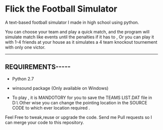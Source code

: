 # Flick the Football Simulator
A text-based football simulator I made in high school using python. 

You can choose your team and play a quick match, and the program will simulate match like events until the penalties if it has to ,
Or you can play it with 1-4 friends at your house as it simulates a 4 team knockout tournement with only one victor. 


--------------------------------------------------------------------
REQUIREMENTS-----
--------------------------------------------------------------------
- Python 2.7

- winsound package  (Only available on Windows)

- To play , it is MANDOTORY for you to save the TEAMS LIST.DAT file in D:\ 
Other wise you can change the pointing location in the SOURCE CODE to which ever location required .






Feel Free to tweak,reuse or upgrade the code. 
Send me Pull requests so I can merge your code to this repository. 
